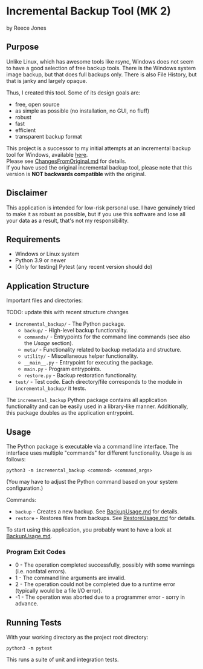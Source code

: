 # Incremental Backup Tool (MK 2)

by Reece Jones

## Purpose

Unlike Linux, which has awesome tools like rsync, Windows does not seem to have a good selection of free backup tools.
There is the Windows system image backup, but that does full backups only. There is also File History, but that is janky and largely opaque.

Thus, I created this tool. Some of its design goals are:

- free, open source
- as simple as possible (no installation, no GUI, no fluff)
- robust
- fast
- efficient
- transparent backup format

This project is a successor to my initial attempts at an incremental backup tool for Windows, available [here](https://github.com/MC-DeltaT/IncrementalBackup).  
Please see [ChangesFromOriginal.md](ChangesFromOriginal.md) for details.  
If you have used the original incremental backup tool, please note that this version is **NOT backwards compatible** with the original.

## Disclaimer

This application is intended for low-risk personal use.
I have genuinely tried to make it as robust as possible, but if you use this software and lose all your data as a result, that's not my responsibility.

## Requirements

- Windows or Linux system
- Python 3.9 or newer
- \[Only for testing\] Pytest (any recent version should do)

## Application Structure

Important files and directories:

TODO: update this with recent structure changes

- `incremental_backup/` - The Python package.
  - `backup/` - High-level backup functionality.
  - `commands/` - Entrypoints for the command line commands (see also the _Usage_ section).
  - `meta/` - Functionality related to backup metadata and structure.
  - `utility/` - Miscellaneous helper functionality.
  - `__main__.py` - Entrypoint for executing the package.
  - `main.py` - Program entrypoints.
  - `restore.py` - Backup restoration functionality.
- `test/` - Test code. Each directory/file corresponds to the module in `incremental_backup/` it tests.

The `incremental_backup` Python package contains all application functionality and can be easily used in a library-like manner.
Additionally, this package doubles as the application entrypoint.

## Usage

The Python package is executable via a command line interface.
The interface uses multiple "commands" for different functionality.
Usage is as follows:

```
python3 -m incremental_backup <command> <command_args>
```

(You may have to adjust the Python command based on your system configuration.)

Commands:

- `backup` - Creates a new backup. See [BackupUsage.md](BackupUsage.md) for details.
- `restore` - Restores files from backups. See [RestoreUsage.md](RestoreUsage.md) for details.

To start using this application, you probably want to have a look at [BackupUsage.md](BackupUsage.md).

### Program Exit Codes

- 0 - The operation completed successfully, possibly with some warnings (i.e. nonfatal errors).
- 1 - The command line arguments are invalid.
- 2 - The operation could not be completed due to a runtime error (typically would be a file I/O error).
- -1 - The operation was aborted due to a programmer error - sorry in advance.

## Running Tests

With your working directory as the project root directory:

```
python3 -m pytest
```

This runs a suite of unit and integration tests.
